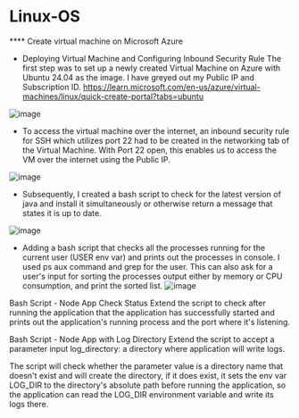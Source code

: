 # Linux-OS

**** Create virtual machine on Microsoft Azure

- Deploying Virtual Machine and Configuring Inbound Security Rule The first step was to set up a newly created Virtual Machine on Azure with Ubuntu 24.04 as the image. I have greyed out my Public IP and Subscription ID.
https://learn.microsoft.com/en-us/azure/virtual-machines/linux/quick-create-portal?tabs=ubuntu

![image](https://github.com/user-attachments/assets/bce08d9b-09ed-4242-a112-e7b94f4e48b3)

- To access the virtual machine over the internet, an inbound security rule for SSH which utilizes port 22 had to be created in the networking tab of the Virtual Machine. With Port 22 open, this enables us to access the VM over the internet using the Public IP.

![image](https://github.com/user-attachments/assets/c6b308c6-46be-40c5-aad4-006684c4788d)

- Subsequently, I created a bash script to check for the latest version of java and install it simultaneously or otherwise return a message that states it is up to date.

![image](https://github.com/user-attachments/assets/ac1896f8-3c3f-4751-863e-57f9c0abafa4)

- Adding a bash script that checks all the processes running for the current user (USER env var) and prints out the processes in console. I used ps aux command and grep for the user. This can also ask for a user's input for sorting the processes output either by memory or CPU consumption, and print the sorted list.
![image](https://github.com/user-attachments/assets/57c00839-410e-4812-a493-b492cc846aaf)

Bash Script - Node App Check Status
Extend the script to check after running the application that the application has successfully started and prints out the application's running process and the port where it's listening. 



Bash Script - Node App with Log Directory
Extend the script to accept a parameter input log_directory: a directory where application will write logs.

The script will check whether the parameter value is a directory name that doesn't exist and will create the directory, if it does exist, it sets the env var LOG_DIR to the directory's absolute path before running the application, so the application can read the LOG_DIR environment variable and write its logs there.




